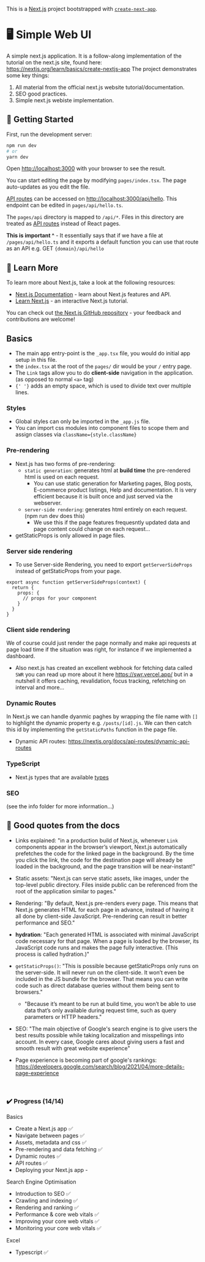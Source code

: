 This is a [Next.js](https://nextjs.org/) project bootstrapped with [`create-next-app`](https://github.com/vercel/next.js/tree/canary/packages/create-next-app).

# 🖥️ Simple Web UI
A simple next.js application. It is a follow-along implementation of the tutorial on the next.js site, found here: https://nextjs.org/learn/basics/create-nextjs-app
The project demonstrates some key things:
1. All material from the official next.js website tutorial/documentation.
2. SEO good practices.
3. Simple next.js webiste implementation.

## 🚀 Getting Started

First, run the development server:

```bash
npm run dev
# or
yarn dev
```

Open [http://localhost:3000](http://localhost:3000) with your browser to see the result.

You can start editing the page by modifying `pages/index.tsx`. The page auto-updates as you edit the file.

[API routes](https://nextjs.org/docs/api-routes/introduction) can be accessed on [http://localhost:3000/api/hello](http://localhost:3000/api/hello). This endpoint can be edited in `pages/api/hello.ts`.

The `pages/api` directory is mapped to `/api/*`. Files in this directory are treated as [API routes](https://nextjs.org/docs/api-routes/introduction) instead of React pages.

**This is important ^** - It essentially says that if we have a file at `/pages/api/hello.ts` and it exports a default function you can use that route as an API e.g. GET `{domain}/api/hello`

## 📖 Learn More

To learn more about Next.js, take a look at the following resources:

- [Next.js Documentation](https://nextjs.org/docs) - learn about Next.js features and API.
- [Learn Next.js](https://nextjs.org/learn) - an interactive Next.js tutorial.

You can check out [the Next.js GitHub repository](https://github.com/vercel/next.js/) - your feedback and contributions are welcome!

## Basics
- The main app entry-point is the `_app.tsx` file, you would do initial app setup in this file.
- the `index.tsx` at the root of the `pages/` dir would be your `/` entry page.
- The `Link` tags allow you to do **client-side** navigation in the application. (as opposed to normal `<a>` tag)
- `{' '}` adds an empty space, which is used to divide text over multiple lines.

### Styles
- Global styles can only be imported in the `_app.js` file.
- You can import css modules into component files to scope them and assign classes via `className={style.className}`

### Pre-rendering
- Next.js has two forms of pre-rendering:
    + `static generation`: generates html at **build time** the pre-rendered html is used on each request.
        + You can use static generation for Marketing pages, Blog posts, E-commerce product listings, Help and documentation. It is very efficient because it is built once and just served via the webserver.
    + `server-side rendering`: generates html entirely on each request. (npm run dev does this)
        + We use this if the page features frequesntly updated data and page content could change on each request...
- getStaticProps is only allowed in page files.

### Server side rendering
- To use Server-side Rendering, you need to export `getServerSideProps` instead of getStaticProps from your page.

```
export async function getServerSideProps(context) {
  return {
    props: {
      // props for your component
    }
  }
}
```

### Client side rendering
We of course could just render the page normally and make api requests at page load time
if the situation was right, for instance if we implemented a dashboard.
- Also next.js has created an excellent webhook for fetching data called `SWR` you can read up more about it here https://swr.vercel.app/ but in a nutshell it offers caching, revalidation, focus tracking, refetching on interval and more...

### Dynamic Routes
In Next.js we can handle dyanmic paghes by wrapping the file name with `[]` to highlight the dynamic property e.g. `/posts/[id].js`. We can then catch this id by implementing the `getStaticPaths` function in the page file.
+ Dynamic API routes: https://nextjs.org/docs/api-routes/dynamic-api-routes

### TypeScript
- Next.js types that are available [types](https://nextjs.org/learn/excel/typescript/nextjs-types)

### SEO
(see the info folder for more information...)


## 👾 Good quotes from the docs

- Links explained: "in a production build of Next.js, whenever `Link` components appear in the browser’s viewport, Next.js automatically prefetches the code for the linked page in the background. By the time you click the link, the code for the destination page will already be loaded in the background, and the page transition will be near-instant!"

- Static assets: "Next.js can serve static assets, like images, under the top-level public directory. Files inside public can be referenced from the root of the application similar to pages."

- Rendering: "By default, Next.js pre-renders every page. This means that Next.js generates HTML for each page in advance, instead of having it all done by client-side JavaScript. Pre-rendering can result in better performance and SEO."

- **hydration**: "Each generated HTML is associated with minimal JavaScript code necessary for that page. When a page is loaded by the browser, its JavaScript code runs and makes the page fully interactive. (This process is called hydration.)"

- `getStaticProps()`: "This is possible because getStaticProps only runs on the server-side. It will never run on the client-side. It won’t even be included in the JS bundle for the browser. That means you can write code such as direct database queries without them being sent to browsers."
    + "Because it’s meant to be run at build time, you won’t be able to use data that’s only available during request time, such as query parameters or HTTP headers."

- SEO: "The main objective of Google's search engine is to give users the best results possible while taking localization and misspellings into account. In every case, Google cares about giving users a fast and smooth result with great website experience"

- Page experience is becoming part of google's rankings: https://developers.google.com/search/blog/2021/04/more-details-page-experience

&nbsp;

### ✔️ Progress (14/14)
Basics
+ Create a Next.js app ✅
+ Navigate between pages ✅
+ Assets, metadata and css ✅
+ Pre-rendering and data fetching ✅
+ Dynamic routes ✅
+ API routes ✅
+ Deploying your Next.js app -

Search Engine Optimisation
+ Introduction to SEO ✅
+ Crawling and indexing ✅
+ Rendering and ranking ✅
+ Performance & core web vitals ✅
+ Improving your core web vitals ✅
+ Monitoring your core web vitals ✅

Excel
+ Typescript ✅
